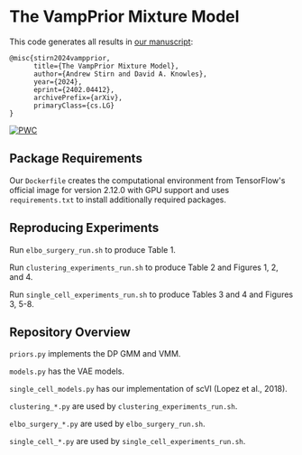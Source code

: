 # The VampPrior Mixture Model

This code generates all results in [our manuscript](https://arxiv.org/abs/2402.04412):
```
@misc{stirn2024vampprior,
      title={The VampPrior Mixture Model}, 
      author={Andrew Stirn and David A. Knowles},
      year={2024},
      eprint={2402.04412},
      archivePrefix={arXiv},
      primaryClass={cs.LG}
}
```
[![PWC](https://img.shields.io/endpoint.svg?url=https://paperswithcode.com/badge/the-vampprior-mixture-model/image-clustering-on-fashion-mnist)](https://paperswithcode.com/sota/image-clustering-on-fashion-mnist?p=the-vampprior-mixture-model)


## Package Requirements

Our ``Dockerfile`` creates the computational environment from TensorFlow's official image for version 2.12.0 with GPU support and uses ``requirements.txt`` to install additionally required packages.

## Reproducing Experiments

Run ``elbo_surgery_run.sh`` to produce Table 1.

Run ``clustering_experiments_run.sh`` to produce Table 2 and Figures 1, 2, and 4.

Run ``single_cell_experiments_run.sh`` to produce Tables 3 and 4 and Figures 3, 5-8.

## Repository Overview

``priors.py`` implements the DP GMM and VMM.

``models.py`` has the VAE models.

``single_cell_models.py`` has our implementation of scVI (Lopez et al., 2018).

``clustering_*.py`` are used by ``clustering_experiments_run.sh``.

``elbo_surgery_*.py`` are used by ``elbo_surgery_run.sh``.

``single_cell_*.py`` are used by ``single_cell_experiments_run.sh``.

